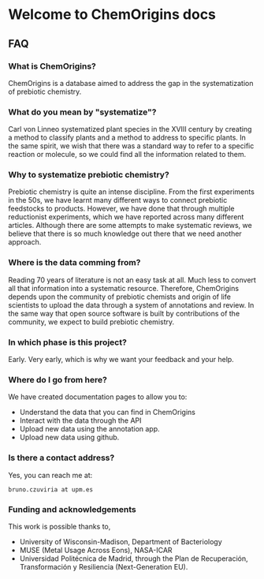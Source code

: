 # Welcome to ChemOrigins docs

## FAQ

### What is ChemOrigins?

ChemOrigins is a database aimed to address the gap in the systematization
of prebiotic chemistry.

### What do you mean by "systematize"?

Carl von Linneo systematized plant species in the XVIII century by creating
a method to classify plants and a method to address to specific plants. In the
same spirit, we wish that there was a standard way to refer to a specific
reaction or molecule, so we could find all the information related to them. 

### Why to systematize prebiotic chemistry?

Prebiotic chemistry is quite an intense discipline. From the first experiments
in the 50s, we have learnt many different ways to connect prebiotic feedstocks
to products. However, we have done that through multiple reductionist experiments,
which we have reported across many different articles. Although there are some
attempts to make systematic reviews, we believe that there is so much knowledge
out there that we need another approach.

### Where is the data comming from?

Reading 70 years of literature is not an easy task at all. Much less to convert
all that information into a systematic resource. Therefore, ChemOrigins depends
upon the community of prebiotic chemists and origin of life scientists to
upload the data through a system of annotations and review. In the same way
that open source software is built by contributions of the community, we expect
to build prebiotic chemistry.

### In which phase is this project?

Early. Very early, which is why we want your feedback and your help.

### Where do I go from here?

We have created documentation pages to allow you to:

- Understand the data that you can find in ChemOrigins
- Interact with the data through the API
- Upload new data using the annotation app.
- Upload new data using github.

### Is there a contact address?

Yes, you can reach me at:

	bruno.czuviria at upm.es

### Funding and acknowledgements

This work is possible thanks to,
- University of Wisconsin-Madison, Department of Bacteriology
- MUSE (Metal Usage Across Eons), NASA-ICAR
- Universidad Politécnica de Madrid, through the Plan de Recuperación, Transformación y Resiliencia (Next-Generation EU).

